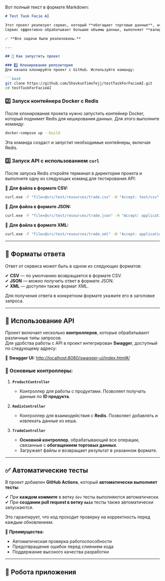 Вот полный текст в формате Markdown:  

```markdown
# Test Task Facie AI

Этот проект реализует сервис, который **обогащает торговые данные**, ассоциируя названия продуктов с их идентификаторами.  
Сервис эффективно обрабатывает большие объемы данных, выполняет **валидацию входных данных**, проверяя корректность формата торговых дат и **логирует отсутствующие соответствия продуктов**.  

✅ **Все задачи были реализованы.**  

---

## 🚀 Как запустить проект

### 1️⃣ Клонирование репозитория  
Для начала клонируйте проект с GitHub. Используйте команду:

```bash
git clone https://github.com/ShovkunTimofejj/testTaskForFacieAI.git
cd testTaskForFacieAI
```

### 2️⃣ Запуск контейнера Docker с Redis  
После клонирования проекта нужно запустить контейнер Docker, который поднимет Redis для кеширования данных. Для этого выполните команду:

```bash
docker-compose up --build
```

Эта команда создаст и запустит необходимые контейнеры, включая Redis.

### 3️⃣ Запуск API с использованием `curl`  
После запуска Redis откройте терминал в директории проекта и выполните одну из следующих команд для тестирования API:  

🔹 **Для файла в формате CSV:**  
```bash
curl.exe -F "file=@src/test/resources/trade.csv" -H "Accept: text/csv" http://localhost:8080/api/v1/enrich
```

🔹 **Для файла в формате JSON:**  
```bash
curl.exe -F "file=@src/test/resources/trade.json" -H "Accept: application/json" http://localhost:8080/api/v1/enrich/json
```

🔹 **Для файла в формате XML:**  
```bash
curl.exe -F "file=@src/test/resources/trade.xml" -H "Accept: application/xml" http://localhost:8080/api/v1/enrich/xml
```

---

## 📑 Форматы ответа  

Ответ от сервиса может быть в одном из следующих форматов:  

✔ **CSV** — по умолчанию возвращается в формате CSV.  
✔ **JSON** — можно получить ответ в формате JSON.  
✔ **XML** — доступен также формат XML.  

Для получения ответа в конкретном формате укажите его в заголовке запроса.  

---

## 🔧 Использование API  

Проект включает несколько **контроллеров**, которые обрабатывают различные типы запросов.  
Для удобства работы с API в проект интегрирован **Swagger**, доступный по следующему адресу:  

🔗 **Swagger UI:** [http://localhost:8080/swagger-ui/index.html#/](http://localhost:8080/swagger-ui/index.html#/)

### 🔹 Основные контроллеры:
1. **`ProductController`**  
   - Контроллер для работы с продуктами. Позволяет получать данные по **ID продукта**.  
   
2. **`RedisController`**  
   - Контроллер для взаимодействия с **Redis**. Позволяет добавлять и извлекать данные из кеша.  

3. **`TradeController`**  
   - **Основной контроллер**, обрабатывающий все операции, связанные с **обогащением торговых данных**.  
   - Загружает файлы и возвращает результат в указанном формате.

---

## ✅ Автоматические тесты  

В проект добавлен **GitHub Actions**, который **автоматически выполняет тесты**:  

✔ При **каждом коммите** в ветку `dev` тесты выполняются автоматически.  
✔ При **создании pull request в ветку `main`** тесты также автоматически запускаются.  

Это гарантирует, что код проходит проверку на корректность перед каждым обновлением.

📌 **Преимущества:**  
- Автоматическая проверка работоспособности  
- Предотвращение ошибок перед слиянием кода  
- Поддержание высокого качества разработки  

---

## 📸 Робота приложения  
```
